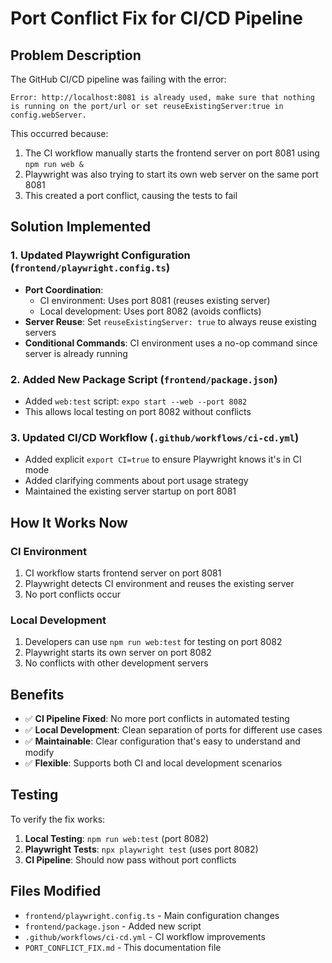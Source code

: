 # Port Conflict Fix for CI/CD Pipeline

## Problem Description

The GitHub CI/CD pipeline was failing with the error:
```
Error: http://localhost:8081 is already used, make sure that nothing is running on the port/url or set reuseExistingServer:true in config.webServer.
```

This occurred because:
1. The CI workflow manually starts the frontend server on port 8081 using `npm run web &`
2. Playwright was also trying to start its own web server on the same port 8081
3. This created a port conflict, causing the tests to fail

## Solution Implemented

### 1. Updated Playwright Configuration (`frontend/playwright.config.ts`)

- **Port Coordination**:
  - CI environment: Uses port 8081 (reuses existing server)
  - Local development: Uses port 8082 (avoids conflicts)
- **Server Reuse**: Set `reuseExistingServer: true` to always reuse existing servers
- **Conditional Commands**: CI environment uses a no-op command since server is already running

### 2. Added New Package Script (`frontend/package.json`)

- Added `web:test` script: `expo start --web --port 8082`
- This allows local testing on port 8082 without conflicts

### 3. Updated CI/CD Workflow (`.github/workflows/ci-cd.yml`)

- Added explicit `export CI=true` to ensure Playwright knows it's in CI mode
- Added clarifying comments about port usage strategy
- Maintained the existing server startup on port 8081

## How It Works Now

### CI Environment
1. CI workflow starts frontend server on port 8081
2. Playwright detects CI environment and reuses the existing server
3. No port conflicts occur

### Local Development
1. Developers can use `npm run web:test` for testing on port 8082
2. Playwright starts its own server on port 8082
3. No conflicts with other development servers

## Benefits

- ✅ **CI Pipeline Fixed**: No more port conflicts in automated testing
- ✅ **Local Development**: Clean separation of ports for different use cases
- ✅ **Maintainable**: Clear configuration that's easy to understand and modify
- ✅ **Flexible**: Supports both CI and local development scenarios

## Testing

To verify the fix works:

1. **Local Testing**: `npm run web:test` (port 8082)
2. **Playwright Tests**: `npx playwright test` (uses port 8082)
3. **CI Pipeline**: Should now pass without port conflicts

## Files Modified

- `frontend/playwright.config.ts` - Main configuration changes
- `frontend/package.json` - Added new script
- `.github/workflows/ci-cd.yml` - CI workflow improvements
- `PORT_CONFLICT_FIX.md` - This documentation file
